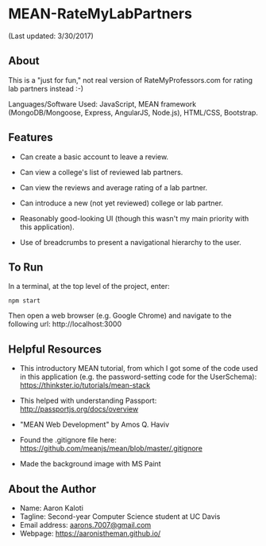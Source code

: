 # MEAN-RateMyLabPartners

(Last updated: 3/30/2017)

About
-----

This is a "just for fun," not real version of RateMyProfessors.com
for rating lab partners instead :-)

Languages/Software Used: JavaScript, MEAN framework
(MongoDB/Mongoose, Express, AngularJS, Node.js), HTML/CSS,
Bootstrap.

Features
--------

* Can create a basic account to leave a review.

* Can view a college's list of reviewed lab partners.

* Can view the reviews and average rating of a lab partner.

* Can introduce a new (not yet reviewed) college or lab partner.

* Reasonably good-looking UI (though this wasn't my main priority
with this application).

* Use of breadcrumbs to present a navigational hierarchy to the user.

To Run
------

In a terminal, at the top level of the project, enter:

```
npm start
```

Then open a web browser (e.g. Google Chrome) and navigate to the
following url: http://localhost:3000

Helpful Resources
-----------------

* This introductory MEAN tutorial, from which I got some of the code
used in this application (e.g. the password-setting code for the UserSchema):
https://thinkster.io/tutorials/mean-stack

* This helped with understanding Passport: http://passportjs.org/docs/overview

* "MEAN Web Development" by Amos Q. Haviv

* Found the .gitignore file here: https://github.com/meanjs/mean/blob/master/.gitignore

* Made the background image with MS Paint

About the Author
----------------

* Name: Aaron Kaloti
* Tagline: Second-year Computer Science student at UC Davis
* Email address: aarons.7007@gmail.com
* Webpage: https://aaronistheman.github.io/
